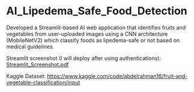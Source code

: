 # AI_Lipedema_Safe_Food_Detection
Developed a Streamlit-based AI web application that identifies fruits and vegetables from user-uploaded images using a CNN architecture (MobileNetV2) which classify foods as lipedema-safe or not based on medical guidelines. 


Streamlit screenshot (I will deploy after using authentications):
[Streamlit_Screenshot.pdf](https://github.com/user-attachments/files/19675217/Streamlit_Screenshot.pdf)


Kaggle Dataset: https://www.kaggle.com/code/abdelrahman16/fruit-and-vegetable-classification/input
